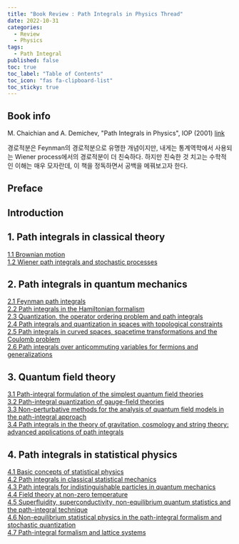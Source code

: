 ```yaml
---
title: "Book Review : Path Integrals in Physics Thread"
date: 2022-10-31
categories:
  - Review
  - Physics
tags:
  - Path Integral
published: false
toc: true
toc_label: "Table of Contents"
toc_icon: "fas fa-clipboard-list"
toc_sticky: true
---
```


## Book info
M. Chaichian and A. Demichev, "Path Integrals in Physics", IOP (2001) [link](https://www.routledge.com/Path-Integrals-in-Physics-Volume-I-Stochastic-Processes-and-Quantum-Mechanics/Chaichian-Demichev/p/book/9780367397142?fbclid=IwAR2gKu02koWfBAu2eJGgg4jo4sXHoFHSBMhtbI30P835p8tlynQ26RoiijU)

경로적분은 Feynman의 경로적분으로 유명한 개념이지만, 내게는 통계역학에서 사용되는 Wiener process에서의 경로적분이 더 친숙하다. 
하지만 친숙한 것 치고는 수학적인 이해는 매우 모자란데, 이 책을 정독하면서 공백을 메꿔보고자 한다. 

## Preface

## Introduction

## 1. Path integrals in classical theory
[1.1 Brownian motion]()  
[1.2 Wiener path integrals and stochastic processes]()  

## 2. Path integrals in quantum mechanics
[2.1 Feynman path integrals]()  
[2.2 Path integrals in the Hamiltonian formalism]()  
[2.3 Quantization, the operator ordering problem and path integrals]()  
[2.4 Path integrals and quantization in spaces with topological constraints]()  
[2.5 Path integrals in curved spaces, spacetime transformations and the Coulomb problem]()  
[2.6 Path integrals over anticommuting variables for fermions and generalizations]()  

## 3. Quantum field theory
[3.1 Path-integral formulation of the simplest quantum field theories]()  
[3.2 Path-integral quantization of gauge-field theories]()  
[3.3 Non-perturbative methods for the analysis of quantum field models in the path-integral approach]()  
[3.4 Path integrals in the theory of gravitation, cosmology and string theory: advanced applications of path integrals]()  

## 4. Path integrals in statistical physics
[4.1 Basic concepts of statistical physics]()  
[4.2 Path integrals in classical statistical mechanics]()  
[4.3 Path integrals for indistinguishable particles in quantum mechanics]()  
[4.4 Field theory at non-zero temperature]()  
[4.5 Superfluidity, superconductivity, non-equilibrium quantum statistics and the path-integral technique]()  
[4.6 Non-equilibrium statistical physics in the path-integral formalism and stochastic quantization]()  
[4.7 Path-integral formalism and lattice systems]()  

